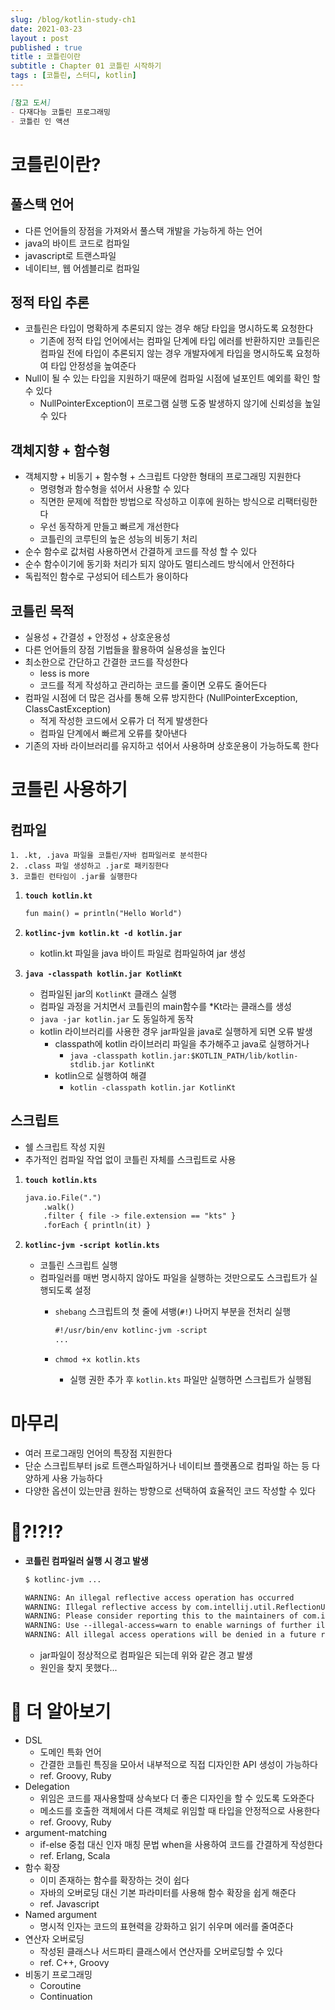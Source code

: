 ```yaml
---
slug: /blog/kotlin-study-ch1
date: 2021-03-23
layout : post
published : true
title : 코틀린이란
subtitle : Chapter 01 코틀린 시작하기
tags : [코틀린, 스터디, kotlin]
--- 
```


```markdown
[참고 도서]
- 다재다능 코틀린 프로그래밍
- 코틀린 인 액션
```

# 코틀린이란?
## 풀스택 언어
- 다른 언어들의 장점을 가져와서 풀스택 개발을 가능하게 하는 언어
- java의 바이트 코드로 컴파일
- javascript로 트랜스파일
- 네이티브, 웹 어셈블리로 컴파일

## 정적 타입 추론
- 코틀린은 타입이 명확하게 추론되지 않는 경우 해당 타입을 명시하도록 요청한다
    - 기존에 정적 타입 언어에서는 컴파일 단계에 타입 에러를 반환하지만 코틀린은 컴파일 전에 타입이 추론되지 않는 경우 개발자에게 타입을 명시하도록 요청하여 타입 안정성을 높여준다
- Null이 될 수 있는 타입을 지원하기 때문에 컴파일 시점에 널포인트 예외를 확인 할 수 있다
    - NullPointerException이 프로그램 실행 도중 발생하지 않기에 신뢰성을 높일 수 있다

## 객체지향 + 함수형
- 객체지향 + 비동기 + 함수형 + 스크립트 다양한 형태의 프로그래밍 지원한다
    - 명령형과 함수형을 섞어서 사용할 수 있다
    - 직면한 문제에 적합한 방법으로 작성하고 이후에 원하는 방식으로 리팩터링한다
    - 우선 동작하게 만들고 빠르게 개선한다
    - 코틀린의 코루틴의 높은 성능의 비동기 처리
- 순수 함수로 값처럼 사용하면서 간결하게 코드를 작성 할 수 있다
- 순수 함수이기에 동기화 처리가 되지 않아도 멀티스레드 방식에서 안전하다
- 독립적인 함수로 구성되어 테스트가 용이하다

## 코틀린 목적
- 실용성 + 간결성 + 안정성 + 상호운용성
- 다른 언어들의 장점 기법들을 활용하여 실용성을 높인다
- 최소한으로 간단하고 간결한 코드를 작성한다
    - less is more
    - 코드를 적게 작성하고 관리하는 코드를 줄이면 오류도 줄어든다
- 컴파일 시점에 더 많은 검사를 통해 오류 방지한다 (NullPointerException, ClassCastException)
    - 적게 작성한 코드에서 오류가 더 적게 발생한다
    - 컴파일 단계에서 빠르게 오류를 찾아낸다
- 기존의 자바 라이브러리를 유지하고 섞어서 사용하며 상호운용이 가능하도록 한다

# 코틀린 사용하기
## 컴파일
```
1. .kt, .java 파일을 코틀린/자바 컴파일러로 분석한다
2. .class 파일 생성하고 .jar로 패키징한다
3. 코틀린 런타임이 .jar를 실행한다
```
1. **`touch kotlin.kt`**

    ```markdown
    fun main() = println("Hello World")
    ```

2. **`kotlinc-jvm kotlin.kt -d kotlin.jar`**
    - kotlin.kt 파일을 java 바이트 파일로 컴파일하여 jar 생성
3. **`java -classpath kotlin.jar KotlinKt`**
    - 컴파일된 jar의 `KotlinKt` 클래스 실행
    - 컴파일 과정을 거치면서 코틀린의 main함수를 *Kt라는 클래스를 생성
    - `java -jar kotlin.jar` 도 동일하게 동작
    - kotlin 라이브러리를 사용한 경우 jar파일을 java로 실행하게 되면 오류 발생
        - classpath에 kotlin 라이브러리 파일을 추가해주고 java로 실행하거나
            - `java -classpath kotlin.jar:$KOTLIN_PATH/lib/kotlin-stdlib.jar KotlinKt`
        - kotlin으로 실행하여 해결
            - `kotlin -classpath kotlin.jar KotlinKt`

## 스크립트
- 쉘 스크립트 작성 지원
- 추가적인 컴파일 작업 없이 코틀린 자체를 스크립트로 사용
1. **`touch kotlin.kts`**

    ```markdown
    java.io.File(".")
    	.walk()
    	.filter { file -> file.extension == "kts" }
    	.forEach { println(it) }
    ```

2. **`kotlinc-jvm -script kotlin.kts`**
    - 코틀린 스크립트 실행
    - 컴파일러를 매번 명시하지 않아도 파일을 실행하는 것만으로도 스크립트가 실행되도록 설정
        - `shebang` 스크립트의 첫 줄에 셔뱅(`#!`) 나머지 부분을 전처리 실행

            ```markdown
            #!/usr/bin/env kotlinc-jvm -script
            ...
            ```

        - `chmod +x kotlin.kts`
            - 실행 권한 추가 후 `kotlin.kts` 파일만 실행하면 스크립트가 실행됨

# 마무리
- 여러 프로그래밍 언어의 특장점 지원한다
- 단순 스크립트부터 js로 트랜스파일하거나 네이티브 플랫폼으로 컴파일 하는 등 다양하게 사용 가능하다
- 다양한 옵션이 있는만큼 원하는 방향으로 선택하여 효율적인 코드 작성할 수 있다


# 🚨?!?!?
- **코틀린 컴파일러 실행 시 경고 발생**

    ```markdown
    $ kotlinc-jvm ...

    WARNING: An illegal reflective access operation has occurred
    WARNING: Illegal reflective access by com.intellij.util.ReflectionUtil to method java.util.ResourceBundle.setParent(java.util.ResourceBundle)
    WARNING: Please consider reporting this to the maintainers of com.intellij.util.ReflectionUtil
    WARNING: Use --illegal-access=warn to enable warnings of further illegal reflective access operations
    WARNING: All illegal access operations will be denied in a future release
    ```

    - jar파일이 정상적으로 컴파일은 되는데 위와 같은 경고 발생
    - 원인을 찾지 못했다...

# 🙈 더 알아보기
- DSL
    - 도메인 특화 언어
    - 간결한 코틀린 특징을 모아서 내부적으로 직접 디자인한 API 생성이 가능하다
    - ref. Groovy, Ruby
- Delegation
    - 위임은 코드를 재사용할때 상속보다 더 좋은 디자인을 할 수 있도록 도와준다
    - 메소드를 호출한 객체에서 다른 객체로 위임할 때 타입을 안정적으로 사용한다
    - ref. Groovy, Ruby
- argument-matching
    - if-else 중첩 대신 인자 매칭 문법 when을 사용하여 코드를 간결하게 작성한다
    - ref. Erlang, Scala
- 함수 확장
    - 이미 존재하는 함수를 확장하는 것이 쉽다
    - 자바의 오버로딩 대신 기본 파라미터를 사용해 함수 확장을 쉽게 해준다
    - ref. Javascript
- Named argument
    - 명시적 인자는 코드의 표현력을 강화하고 읽기 쉬우며 에러를 줄여준다
- 연산자 오버로딩
    - 작성된 클래스나 서드파티 클래스에서 연산자를 오버로딩할 수 있다
    - ref. C++, Groovy
- 비동기 프로그래밍
    - Coroutine
    - Continuation
